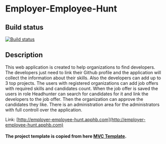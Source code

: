 # Employer-Employee-Hunt

## Build status
[![Build status](https://ci.appveyor.com/api/projects/status/sifr3gji3w1ky5ti?svg=true)](https://ci.appveyor.com/project/TsvetanMilanov/employer-employee-hunt)

## Description
This web application is created to help organizations to find developers. The developers just need to link their Github profile and the application will collect the information about their skills. Also the developers can add up to 3 top projects. The users with registered organizations can add job offers with required skills and candidates count. When the job offer is saved the users in role Headhunter can search for candidates for it and link the developers to the job offer. Then the organization can approve the candidates they like. There is an administration area for the administrators with full controll over the application.

Link: [http://employer-employee-hunt.apphb.com](http://employer-employee-hunt.apphb.com)

#### The project template is copied from here [MVC Template](https://github.com/NikolayIT/ASP.NET-MVC-Template).
